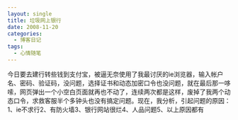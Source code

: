 ```yaml
---
layout: single
title: 垃圾网上银行
date: 2008-11-20
categories:
  - 博客日记
tags:
  - 心情随笔
---
```


今日要去建行转些钱到支付宝，被逼无奈使用了我最讨厌的ie浏览器，输入帐户名、密码、验证码，没问题，选择证书和动态加密口令也没问题，就在最后那一哆嗦，网页弹出一个小空白页面就再也不动了，连续两次都是这样，废掉了我两个动态口令，求救客服半个多钟头也没有搞定问题。现在，我分析，引起问题的原因：1、ie不求行2、有防火墙3、银行网站很烂4、人品问题5、以上原因都有
